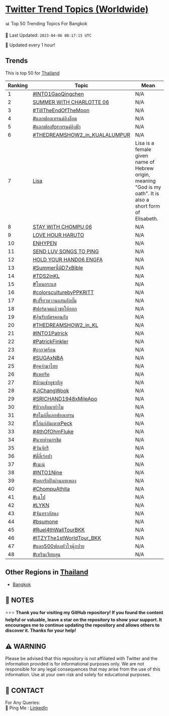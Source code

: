 [Twitter Trend Topics (Worldwide)](https://github.com/ErcinDedeoglu/Twitter-Trend-Topics)
==========


📊 Top 50 Trending Topics For Bangkok

📆 Last Updated: `2023-04-06 08:17:15 UTC`

🔧 Updated every 1 hour!


## Trends

This is top 50 for [Thailand](</Thailand>)

| Ranking | Topic | Mean |
| ------- | ------------ | ------------ |
| 1 | [#INTO1GaoQingchen](http://twitter.com/search?q=%23INTO1GaoQingchen) | N/A |
| 2 | [SUMMER WITH CHARLOTTE 06](http://twitter.com/search?q=SUMMER+WITH+CHARLOTTE+06) | N/A |
| 3 | [#TillTheEndOfTheMoon](http://twitter.com/search?q=%23TillTheEndOfTheMoon) | N/A |
| 4 | [#แลกฟอลเทรนด์อิงล็อต](http://twitter.com/search?q=%23%e0%b9%81%e0%b8%a5%e0%b8%81%e0%b8%9f%e0%b8%ad%e0%b8%a5%e0%b9%80%e0%b8%97%e0%b8%a3%e0%b8%99%e0%b8%94%e0%b9%8c%e0%b8%ad%e0%b8%b4%e0%b8%87%e0%b8%a5%e0%b9%87%e0%b8%ad%e0%b8%95) | N/A |
| 5 | [#แลกฟอลforเทรนด์อิงฟ้า](http://twitter.com/search?q=%23%e0%b9%81%e0%b8%a5%e0%b8%81%e0%b8%9f%e0%b8%ad%e0%b8%a5for%e0%b9%80%e0%b8%97%e0%b8%a3%e0%b8%99%e0%b8%94%e0%b9%8c%e0%b8%ad%e0%b8%b4%e0%b8%87%e0%b8%9f%e0%b9%89%e0%b8%b2) | N/A |
| 6 | [#THEDREAMSHOW2_in_KUALALUMPUR](http://twitter.com/search?q=%23THEDREAMSHOW2_in_KUALALUMPUR) | N/A |
| 7 | [Lisa](http://twitter.com/search?q=Lisa) | Lisa is a female given name of Hebrew origin, meaning "God is my oath". It is also a short form of Elisabeth. |
| 8 | [STAY WITH CHOMPU 06](http://twitter.com/search?q=STAY+WITH+CHOMPU+06) | N/A |
| 9 | [LOVE HOUR HARUTO](http://twitter.com/search?q=LOVE+HOUR+HARUTO) | N/A |
| 10 | [ENHYPEN](http://twitter.com/search?q=ENHYPEN) | N/A |
| 11 | [SEND LUV SONGS TO PING](http://twitter.com/search?q=SEND+LUV+SONGS+TO+PING) | N/A |
| 12 | [HOLD YOUR HAND06 ENGFA](http://twitter.com/search?q=HOLD+YOUR+HAND06+ENGFA) | N/A |
| 13 | [#Summerนี้มีD7xBible](http://twitter.com/search?q=%23Summer%e0%b8%99%e0%b8%b5%e0%b9%89%e0%b8%a1%e0%b8%b5D7xBible) | N/A |
| 14 | [#TDS2inKL](http://twitter.com/search?q=%23TDS2inKL) | N/A |
| 15 | [#โหนกระแส](http://twitter.com/search?q=%23%e0%b9%82%e0%b8%ab%e0%b8%99%e0%b8%81%e0%b8%a3%e0%b8%b0%e0%b9%81%e0%b8%aa) | N/A |
| 16 | [#colorsculturebyPPKRITT](http://twitter.com/search?q=%23colorsculturebyPPKRITT) | N/A |
| 17 | [#เปรี้ยวหวานแสนอัลบั้ม](http://twitter.com/search?q=%23%e0%b9%80%e0%b8%9b%e0%b8%a3%e0%b8%b5%e0%b9%89%e0%b8%a2%e0%b8%a7%e0%b8%ab%e0%b8%a7%e0%b8%b2%e0%b8%99%e0%b9%81%e0%b8%aa%e0%b8%99%e0%b8%ad%e0%b8%b1%e0%b8%a5%e0%b8%9a%e0%b8%b1%e0%b9%89%e0%b8%a1) | N/A |
| 18 | [#ฟอร์ดจดแล้วขอให้ออก](http://twitter.com/search?q=%23%e0%b8%9f%e0%b8%ad%e0%b8%a3%e0%b9%8c%e0%b8%94%e0%b8%88%e0%b8%94%e0%b9%81%e0%b8%a5%e0%b9%89%e0%b8%a7%e0%b8%82%e0%b8%ad%e0%b9%83%e0%b8%ab%e0%b9%89%e0%b8%ad%e0%b8%ad%e0%b8%81) | N/A |
| 19 | [#ลุ้นรับบัตรคอนกับ](http://twitter.com/search?q=%23%e0%b8%a5%e0%b8%b8%e0%b9%89%e0%b8%99%e0%b8%a3%e0%b8%b1%e0%b8%9a%e0%b8%9a%e0%b8%b1%e0%b8%95%e0%b8%a3%e0%b8%84%e0%b8%ad%e0%b8%99%e0%b8%81%e0%b8%b1%e0%b8%9a) | N/A |
| 20 | [#THEDREAMSHOW2_in_KL](http://twitter.com/search?q=%23THEDREAMSHOW2_in_KL) | N/A |
| 21 | [#INTO1Patrick](http://twitter.com/search?q=%23INTO1Patrick) | N/A |
| 22 | [#PatrickFinkler](http://twitter.com/search?q=%23PatrickFinkler) | N/A |
| 23 | [#อากาศร้อน](http://twitter.com/search?q=%23%e0%b8%ad%e0%b8%b2%e0%b8%81%e0%b8%b2%e0%b8%a8%e0%b8%a3%e0%b9%89%e0%b8%ad%e0%b8%99) | N/A |
| 24 | [#SUGAxNBA](http://twitter.com/search?q=%23SUGAxNBA) | N/A |
| 25 | [#อุคจ๋ามาไทย](http://twitter.com/search?q=%23%e0%b8%ad%e0%b8%b8%e0%b8%84%e0%b8%88%e0%b9%8b%e0%b8%b2%e0%b8%a1%e0%b8%b2%e0%b9%84%e0%b8%97%e0%b8%a2) | N/A |
| 26 | [#แพทริค](http://twitter.com/search?q=%23%e0%b9%81%e0%b8%9e%e0%b8%97%e0%b8%a3%e0%b8%b4%e0%b8%84) | N/A |
| 27 | [#บ้านเช่าบูชายัญ](http://twitter.com/search?q=%23%e0%b8%9a%e0%b9%89%e0%b8%b2%e0%b8%99%e0%b9%80%e0%b8%8a%e0%b9%88%e0%b8%b2%e0%b8%9a%e0%b8%b9%e0%b8%8a%e0%b8%b2%e0%b8%a2%e0%b8%b1%e0%b8%8d) | N/A |
| 28 | [#JiChangWook](http://twitter.com/search?q=%23JiChangWook) | N/A |
| 29 | [#SRICHAND1948xMileApo](http://twitter.com/search?q=%23SRICHAND1948xMileApo) | N/A |
| 30 | [#บิวกลับมาทําไม](http://twitter.com/search?q=%23%e0%b8%9a%e0%b8%b4%e0%b8%a7%e0%b8%81%e0%b8%a5%e0%b8%b1%e0%b8%9a%e0%b8%a1%e0%b8%b2%e0%b8%97%e0%b9%8d%e0%b8%b2%e0%b9%84%e0%b8%a1) | N/A |
| 31 | [#สไมล์ลี่แลกฟอลเทรน](http://twitter.com/search?q=%23%e0%b8%aa%e0%b9%84%e0%b8%a1%e0%b8%a5%e0%b9%8c%e0%b8%a5%e0%b8%b5%e0%b9%88%e0%b9%81%e0%b8%a5%e0%b8%81%e0%b8%9f%e0%b8%ad%e0%b8%a5%e0%b9%80%e0%b8%97%e0%b8%a3%e0%b8%99) | N/A |
| 32 | [#โก๋แก่ลันเตาxPeck](http://twitter.com/search?q=%23%e0%b9%82%e0%b8%81%e0%b9%8b%e0%b9%81%e0%b8%81%e0%b9%88%e0%b8%a5%e0%b8%b1%e0%b8%99%e0%b9%80%e0%b8%95%e0%b8%b2xPeck) | N/A |
| 33 | [#4thOfOhmFluke](http://twitter.com/search?q=%234thOfOhmFluke) | N/A |
| 34 | [#นายท่านกรชิต](http://twitter.com/search?q=%23%e0%b8%99%e0%b8%b2%e0%b8%a2%e0%b8%97%e0%b9%88%e0%b8%b2%e0%b8%99%e0%b8%81%e0%b8%a3%e0%b8%8a%e0%b8%b4%e0%b8%95) | N/A |
| 35 | [#วันจักรี](http://twitter.com/search?q=%23%e0%b8%a7%e0%b8%b1%e0%b8%99%e0%b8%88%e0%b8%b1%e0%b8%81%e0%b8%a3%e0%b8%b5) | N/A |
| 36 | [#ตี๋ลี่เร่อปา](http://twitter.com/search?q=%23%e0%b8%95%e0%b8%b5%e0%b9%8b%e0%b8%a5%e0%b8%b5%e0%b9%88%e0%b9%80%e0%b8%a3%e0%b9%88%e0%b8%ad%e0%b8%9b%e0%b8%b2) | N/A |
| 37 | [#เนเน่](http://twitter.com/search?q=%23%e0%b9%80%e0%b8%99%e0%b9%80%e0%b8%99%e0%b9%88) | N/A |
| 38 | [#INTO1Nine](http://twitter.com/search?q=%23INTO1Nine) | N/A |
| 39 | [#บอกรักปิงผ่านบทเพลง](http://twitter.com/search?q=%23%e0%b8%9a%e0%b8%ad%e0%b8%81%e0%b8%a3%e0%b8%b1%e0%b8%81%e0%b8%9b%e0%b8%b4%e0%b8%87%e0%b8%9c%e0%b9%88%e0%b8%b2%e0%b8%99%e0%b8%9a%e0%b8%97%e0%b9%80%e0%b8%9e%e0%b8%a5%e0%b8%87) | N/A |
| 40 | [#ChompuAthita](http://twitter.com/search?q=%23ChompuAthita) | N/A |
| 41 | [#เฉโป](http://twitter.com/search?q=%23%e0%b9%80%e0%b8%89%e0%b9%82%e0%b8%9b) | N/A |
| 42 | [#LYKN](http://twitter.com/search?q=%23LYKN) | N/A |
| 43 | [#จันทราอัสดง](http://twitter.com/search?q=%23%e0%b8%88%e0%b8%b1%e0%b8%99%e0%b8%97%e0%b8%a3%e0%b8%b2%e0%b8%ad%e0%b8%b1%e0%b8%aa%e0%b8%94%e0%b8%87) | N/A |
| 44 | [#bsumone](http://twitter.com/search?q=%23bsumone) | N/A |
| 45 | [#Ruel4thWallTourBKK](http://twitter.com/search?q=%23Ruel4thWallTourBKK) | N/A |
| 46 | [#ITZYThe1stWorldTour_BKK](http://twitter.com/search?q=%23ITZYThe1stWorldTour_BKK) | N/A |
| 47 | [#แลก500ฟอลหัวใจนุ๊กปาย](http://twitter.com/search?q=%23%e0%b9%81%e0%b8%a5%e0%b8%81500%e0%b8%9f%e0%b8%ad%e0%b8%a5%e0%b8%ab%e0%b8%b1%e0%b8%a7%e0%b9%83%e0%b8%88%e0%b8%99%e0%b8%b8%e0%b9%8a%e0%b8%81%e0%b8%9b%e0%b8%b2%e0%b8%a2) | N/A |
| 48 | [#เหรินเจียหลุน](http://twitter.com/search?q=%23%e0%b9%80%e0%b8%ab%e0%b8%a3%e0%b8%b4%e0%b8%99%e0%b9%80%e0%b8%88%e0%b8%b5%e0%b8%a2%e0%b8%ab%e0%b8%a5%e0%b8%b8%e0%b8%99) | N/A |



## Other Regions in [Thailand](</Thailand>)

* [Bangkok](</Thailand/Bangkok.md>)



## 📝 NOTES

⭐⭐⭐ **Thank you for visiting my GitHub repository! If you found the content helpful or valuable, leave a star on the repository to show your support. It encourages me to continue updating the repository and allows others to discover it. Thanks for your help!**


## ⚠️ WARNING

Please be advised that this repository is not affiliated with Twitter and the information provided is for informational purposes only. We are not responsible for any legal consequences that may arise from the use of this information. Use at your own risk and solely for educational purposes.


## 📨 CONTACT

 For Any Queries:  
            🏓 Ping Me : [LinkedIn](https://www.linkedin.com/in/ercindedeoglu/)
